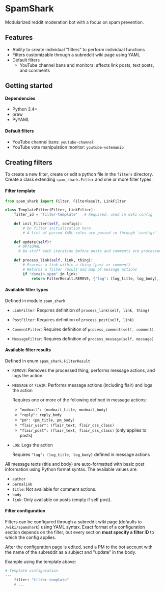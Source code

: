 # SpamShark

Modularized reddit moderation bot with a focus on spam prevention.

## Features

- Ability to create individual "filters" to perform individual functions
- Filters customizable through a subreddit wiki page using YAML
- Default filters
  - YouTube channel bans and monitors: affects link posts, text posts, and comments

## Getting started

#### Dependencies

* Python 3.4+
* praw
* PyYAML

#### Default filters

* YouTube channel bans: `youtube-channel`
* YouTube vote manipulation monitor: `youtube-votemanip`

## Creating filters

To create a new filter, create or edit a python file in the `filters` directory. Create a class extending `spam_shark.Filter` and one or more filter types.

#### Filter template

```python
from spam_shark import Filter, FilterResult, LinkFilter

class TemplateFilter(Filter, LinkFilter):
    filter_id = "filter-template"   # Required, used in wiki config
    
    def init_filter(self, configs):
        # Do filter initialization here
        # A list of parsed YAML rules are passed in through 'configs'
    
    def update(self):
      # OPTIONAL
      # Do stuff each iteration before posts and comments are processed
    
    def process_link(self, link, thing):
        # Process a link within a thing (post or comment)
        # Returns a filter result and map of message actions
        if "domain.spam" in link:
            return FilterResult.REMOVE, {"log": (log_title, log_body), "reply": reply_body}
```

#### Available filter types

Defined in module `spam_shark`

* `LinkFilter`: Requires definition of `process_link(self, link, thing)`
  
* `PostFilter`: Requires definition of `process_post(self, link)`
  
* `CommentFilter`: Requires definition of `process_comment(self, comment)`

* `MessageFilter`: Requires definition of `process_message(self, message)`

#### Available filter results

Defined in enum `spam_shark.FilterResult`

* `REMOVE`: Removes the processed thing, performs message actions, and logs the action
* `MESSAGE` or `FLAIR`: Performs message actions (including flair) and logs the action

  Requires one or more of the following defined in message actions:
  * `"modmail": (modmail_title, modmail_body)`
  * `"reply": reply_body`
  * `"pm": (pm_title, pm_body)`
  * `"flair_user": (flair_text, flair_css_class)`
  * `"flair_post": (flair_text, flair_css_class)` (only applies to posts)

* `LOG`: Logs the action

  Requires ```"log": (log_title, log_body)``` defined in message actions

All message texts (title and body) are auto-formatted with basic post information using Python format syntax. The available values are:

* `author`
* `permalink`
* `title`: Not available for comment actions.
* `body`
* `link`: Only available on posts (empty if self post).

#### Filter configuration

Filters can be configured through a subreddit wiki page (defaults to `/wiki/spamshark`) using YAML syntax. Exact format of a configuration section depends on the filter, but every section **must specify a filter ID** to which the config applies.

After the configuration page is edited, send a PM to the bot account with the name of the subreddit as a subject and "update" in the body.

Example using the template above:

```yaml
# Template configuration
---
    filter: "filter-template"
    # ...
```
